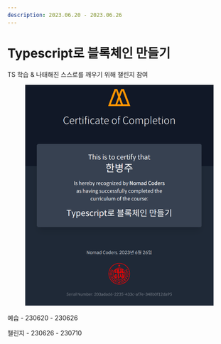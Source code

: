 ```yaml
---
description: 2023.06.20 - 2023.06.26
---
```


# Typescript로 블록체인 만들기

TS 학습 & 나태해진 스스로를 깨우기 위해 챌린지 참여

<figure><img src="../../../.gitbook/assets/image (8).png" alt=""><figcaption></figcaption></figure>

예습 - 230620 - 230626

챌린지 - 230626 - 230710
